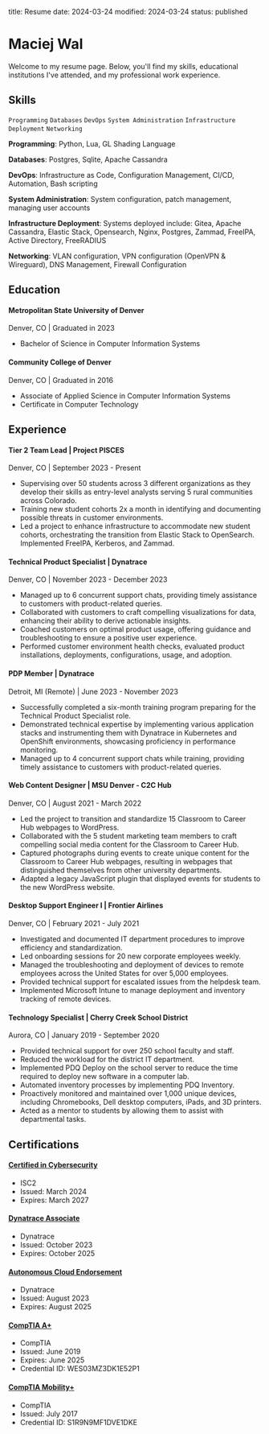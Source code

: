 title: Resume
date: 2024-03-24
modified: 2024-03-24
status: published

Maciej Wal
==========

Welcome to my resume page. Below, you'll find my skills, educational institutions I've attended, and my professional work experience.

## Skills

```Programming```
```Databases```
```DevOps```
```System Administration```
```Infrastructure Deployment```
```Networking```

**Programming**: Python, Lua, GL Shading Language

**Databases**: Postgres, Sqlite, Apache Cassandra

**DevOps**: Infrastructure as Code, Configuration Management, CI/CD, Automation, Bash scripting

**System Administration**: System configuration, patch management, managing user accounts

**Infrastructure Deployment**: Systems deployed include: Gitea, Apache Cassandra, Elastic Stack, Opensearch, Nginx, Postgres, Zammad, FreeIPA, Active Directory, FreeRADIUS

**Networking**: VLAN configuration, VPN configuration (OpenVPN & Wireguard), DNS Management, Firewall Configuration

## Education

#### Metropolitan State University of Denver
Denver, CO | Graduated in 2023

- Bachelor of Science in Computer Information Systems

#### Community College of Denver
Denver, CO | Graduated in 2016

- Associate of Applied Science in Computer Information Systems
- Certificate in Computer Technology

## Experience

#### Tier 2 Team Lead | Project PISCES
Denver, CO | September 2023 - Present

- Supervising over 50 students across 3 different organizations as they develop their skills as entry-level analysts serving 5 rural communities across Colorado.
- Training new student cohorts 2x a month in identifying and documenting possible threats in customer environments.
- Led a project to enhance infrastructure to accommodate new student cohorts, orchestrating the transition from Elastic Stack to OpenSearch. Implemented FreeIPA, Kerberos, and Zammad.

#### Technical Product Specialist | Dynatrace
Denver, CO | November 2023 - December 2023

- Managed up to 6 concurrent support chats, providing timely assistance to customers with product-related queries.
- Collaborated with customers to craft compelling visualizations for data, enhancing their ability to derive actionable insights.
- Coached customers on optimal product usage, offering guidance and troubleshooting to ensure a positive user experience.
- Performed customer environment health checks, evaluated product installations, deployments, configurations, usage, and adoption.

#### PDP Member | Dynatrace
Detroit, MI (Remote) | June 2023 - November 2023

- Successfully completed a six-month training program preparing for the Technical Product Specialist role.
- Demonstrated technical expertise by implementing various application stacks and instrumenting them with Dynatrace in Kubernetes and OpenShift environments, showcasing proficiency in performance monitoring.
- Managed up to 4 concurrent support chats while training, providing timely assistance to customers with product-related queries.


#### Web Content Designer | MSU Denver - C2C Hub
Denver, CO | August 2021 - March 2022

- Led the project to transition and standardize 15 Classroom to Career Hub webpages to WordPress.
- Collaborated with the 5 student marketing team members to craft compelling social media content for the Classroom to Career Hub. 
- Captured photographs during events to create unique content for the Classroom to Career Hub webpages, resulting in webpages that distinguished themselves from other university departments.
- Adapted a legacy JavaScript plugin that displayed events for students to the new WordPress website.

#### Desktop Support Engineer I | Frontier Airlines
Denver, CO | February 2021 - July 2021

- Investigated and documented IT department procedures to improve efficiency and standardization.
- Led onboarding sessions for 20 new corporate employees weekly.
- Managed the troubleshooting and deployment of devices to remote employees across the United States for over 5,000 employees.
- Provided technical support for escalated issues from the helpdesk team.
- Implemented Microsoft Intune to manage deployment and inventory tracking of remote devices.

#### Technology Specialist | Cherry Creek School District
Aurora, CO | January 2019 - September 2020

- Provided technical support for over 250 school faculty and staff.
- Reduced the workload for the district IT department.
- Implemented PDQ Deploy on the school server to reduce the time required to deploy new software in a computer lab.
- Automated inventory processes by implementing PDQ Inventory.
- Proactively monitored and maintained over 1,000 unique devices, including Chromebooks, Dell desktop computers, iPads, and 3D printers.
- Acted as a mentor to students by allowing them to assist with departmental tasks.

## Certifications

#### [Certified in Cybersecurity](https://www.credly.com/badges/69e6d826-e9e6-4432-b749-00de03dfe3f3)
- ISC2
- Issued: March 2024
- Expires: March 2027

#### [Dynatrace Associate](https://www.credly.com/badges/556ceabb-2785-43df-a9e6-61cb521d37a8/linked_in_profile)
- Dynatrace
- Issued: October 2023
- Expires: October 2025

#### [Autonomous Cloud Endorsement](https://www.credly.com/badges/8d9b38b4-989a-4590-8323-ddad27080e54/linked_in_profile)
- Dynatrace
- Issued: August 2023
- Expires: August 2025

#### [CompTIA A+](https://www.certmetrics.com/comptia/public/verification.aspx/)
- CompTIA
- Issued: June 2019
- Expires: June 2025
- Credential ID: WES03MZ3DK1E52P1

#### [CompTIA Mobility+](https://www.certmetrics.com/comptia/public/verification.aspx/)
- CompTIA
- Issued: July 2017
- Credential ID: S1R9N9MF1DVE1DKE